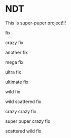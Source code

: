 # NDT

This is super-puper project!!!

fix

crazy fix

another fix

mega fix

ultra fix

ultimate fix

wild fix

wild scattered fix

crazy crazy fix

super puper crazy fix

scattered wild fix